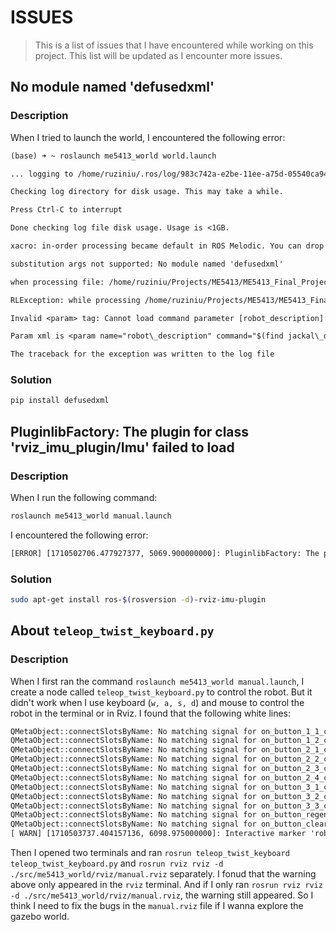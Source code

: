 <!-- markdownlint-disable MD024 -->

# ISSUES

> This is a list of issues that I have encountered while working on this project. This list will be updated as I encounter more issues.

## No module named 'defusedxml'

### Description

When I tried to launch the world, I encountered the following error:

```txt
(base) ➜ ~ roslaunch me5413_world world.launch

... logging to /home/ruziniu/.ros/log/983c742a-e2be-11ee-a75d-05540ca94190/roslaunch-LAPTOP-AMOADBB9-14748.log

Checking log directory for disk usage. This may take a while.

Press Ctrl-C to interrupt

Done checking log file disk usage. Usage is <1GB.

xacro: in-order processing became default in ROS Melodic. You can drop the option.

substitution args not supported: No module named 'defusedxml'

when processing file: /home/ruziniu/Projects/ME5413/ME5413_Final_Project_Group10/src/jackal_description/urdf/jackal.urdf.xacro

RLException: while processing /home/ruziniu/Projects/ME5413/ME5413_Final_Project_Group10/src/me5413_world/launch/include/spawn_jackal.launch:

Invalid <param> tag: Cannot load command parameter [robot_description]: command [['/opt/ros/noetic/lib/jackal_description/env_run', '/home/ruziniu/Projects/ME5413/ME5413_Final_Project_Group10/src/jackal_description/urdf/configs/base', '/opt/ros/noetic/lib/xacro/xacro', '/home/ruziniu/Projects/ME5413/ME5413_Final_Project_Group10/src/jackal_description/urdf/jackal.urdf.xacro', '--inorder']] returned with code [2].

Param xml is <param name="robot\_description" command="$(find jackal\_description)/scripts/$(arg env\_runner) $(find jackal\_description)/urdf/configs/$(arg config) $(find xacro)/xacro $(find jackal\_description)/urdf/jackal.urdf.xacro --inorder"/>

The traceback for the exception was written to the log file
```

### Solution

```sh
pip install defusedxml
```

## PluginlibFactory: The plugin for class 'rviz_imu_plugin/Imu' failed to load

### Description

When I run the following command:

```sh
roslaunch me5413_world manual.launch
```

I encountered the following error:

```txt
[ERROR] [1710502706.477927377, 5069.900000000]: PluginlibFactory: The plugin for class 'rviz_imu_plugin/Imu' failed to load.  Error: According to the loaded plugin descriptions the class rviz_imu_plugin/Imu with base class type rviz::Display does not exist. Declared types are  jsk_rviz_plugin/AmbientSound jsk_rviz_plugin/BoundingBox jsk_rviz_plugin/BoundingBoxArray jsk_rviz_plugin/CameraInfo jsk_rviz_plugin/Diagnostics jsk_rviz_plugin/Footstep jsk_rviz_plugin/HumanSkeletonArray jsk_rviz_plugin/LinearGauge jsk_rviz_plugin/NormalDisplay jsk_rviz_plugin/OverlayCamera jsk_rviz_plugin/OverlayDiagnostic jsk_rviz_plugin/OverlayImage jsk_rviz_plugin/OverlayMenu jsk_rviz_plugin/OverlayText jsk_rviz_plugin/PeoplePositionMeasurementArray jsk_rviz_plugin/Pictogram jsk_rviz_plugin/PictogramArray jsk_rviz_plugin/PieChart jsk_rviz_plugin/Plotter2D jsk_rviz_plugin/PolygonArray jsk_rviz_plugin/PoseArray jsk_rviz_plugin/QuietInteractiveMarker jsk_rviz_plugin/RvizScenePublisher jsk_rviz_plugin/SegmentArray jsk_rviz_plugin/SimpleOccupancyGridArray jsk_rviz_plugin/String jsk_rviz_plugin/TFTrajectory jsk_rviz_plugin/TargetVisualizer jsk_rviz_plugin/TorusArray jsk_rviz_plugin/TwistStamped jsk_rviz_plugin/VideoCapture rviz/AccelStamped rviz/Axes rviz/Camera rviz/DepthCloud rviz/Effort rviz/FluidPressure rviz/Grid rviz/GridCells rviz/Illuminance rviz/Image rviz/InteractiveMarkers rviz/LaserScan rviz/Map rviz/Marker rviz/MarkerArray rviz/Odometry rviz/Path rviz/PointCloud rviz/PointCloud2 rviz/PointStamped rviz/Polygon rviz/Pose rviz/PoseArray rviz/PoseWithCovariance rviz/Range rviz/RelativeHumidity rviz/RobotModel rviz/TF rviz/Temperature rviz/TwistStamped rviz/WrenchStamped rviz_plugin_tutorials/Imu rviz_plugins/AerialMapDisplay
```

### Solution

```sh
sudo apt-get install ros-$(rosversion -d)-rviz-imu-plugin
```

## About `teleop_twist_keyboard.py`

### Description

When I first ran the command `roslaunch me5413_world manual.launch`, I create a node called `teleop_twist_keyboard.py` to control the robot. But it didn't work when I use keyboard (`w, a, s, d`) and mouse to control the robot in the terminal or in Rviz. I found that the following white lines:

```txt
QMetaObject::connectSlotsByName: No matching signal for on_button_1_1_clicked()
QMetaObject::connectSlotsByName: No matching signal for on_button_1_2_clicked()
QMetaObject::connectSlotsByName: No matching signal for on_button_2_1_clicked()
QMetaObject::connectSlotsByName: No matching signal for on_button_2_2_clicked()
QMetaObject::connectSlotsByName: No matching signal for on_button_2_3_clicked()
QMetaObject::connectSlotsByName: No matching signal for on_button_2_4_clicked()
QMetaObject::connectSlotsByName: No matching signal for on_button_3_1_clicked()
QMetaObject::connectSlotsByName: No matching signal for on_button_3_2_clicked()
QMetaObject::connectSlotsByName: No matching signal for on_button_3_3_clicked()
QMetaObject::connectSlotsByName: No matching signal for on_button_regen_clicked()
QMetaObject::connectSlotsByName: No matching signal for on_button_clear_clicked()
[ WARN] [1710503737.404157136, 6098.975000000]: Interactive marker 'robot_twist_marker' contains unnormalized quaternions. This warning will only be output once but may be true for others; enable DEBUG messages for ros.rviz.quaternions to see more details.
```

Then I opened two terminals and ran `rosrun teleop_twist_keyboard teleop_twist_keyboard.py` and `rosrun rviz rviz -d ./src/me5413_world/rviz/manual.rviz` separately. I fonud that the warning above only appeared in the `rviz` terminal. And if I only ran `rosrun rviz rviz -d ./src/me5413_world/rviz/manual.rviz`, the warning still appeared. So I think I need to fix the bugs in the `manual.rviz` file if I wanna explore the gazebo world.

